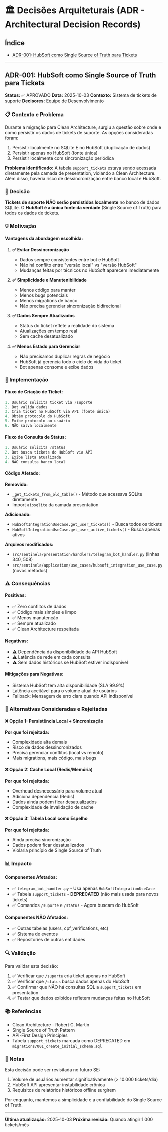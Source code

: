# 🏛️ Decisões Arquiteturais (ADR - Architectural Decision Records)

## Índice
- [ADR-001: HubSoft como Single Source of Truth para Tickets](#adr-001-hubsoft-como-single-source-of-truth-para-tickets)

---

## ADR-001: HubSoft como Single Source of Truth para Tickets

**Status:** ✅ APROVADO
**Data:** 2025-10-03
**Contexto:** Sistema de tickets de suporte
**Decisores:** Equipe de Desenvolvimento

### 📋 Contexto e Problema

Durante a migração para Clean Architecture, surgiu a questão sobre onde e como persistir os dados de tickets de suporte. As opções consideradas foram:

1. Persistir localmente no SQLite E no HubSoft (duplicação de dados)
2. Persistir apenas no HubSoft (fonte única)
3. Persistir localmente com sincronização periódica

**Problema identificado:** A tabela `support_tickets` estava sendo acessada diretamente pela camada de presentation, violando a Clean Architecture. Além disso, haveria risco de dessincronização entre banco local e HubSoft.

### 🎯 Decisão

**Tickets de suporte NÃO serão persistidos localmente** no banco de dados SQLite. O **HubSoft é a única fonte da verdade** (Single Source of Truth) para todos os dados de tickets.

### 💡 Motivação

#### Vantagens da abordagem escolhida:

1. **✅ Evitar Dessincronização**
   - Dados sempre consistentes entre bot e HubSoft
   - Não há conflito entre "versão local" vs "versão HubSoft"
   - Mudanças feitas por técnicos no HubSoft aparecem imediatamente

2. **✅ Simplicidade e Manutenibilidade**
   - Menos código para manter
   - Menos bugs potenciais
   - Menos migrations de banco
   - Não precisa gerenciar sincronização bidirecional

3. **✅ Dados Sempre Atualizados**
   - Status do ticket reflete a realidade do sistema
   - Atualizações em tempo real
   - Sem cache desatualizado

4. **✅ Menos Estado para Gerenciar**
   - Não precisamos duplicar regras de negócio
   - HubSoft já gerencia todo o ciclo de vida do ticket
   - Bot apenas consome e exibe dados

### 🔄 Implementação

#### Fluxo de Criação de Ticket:
```python
1. Usuário solicita ticket via /suporte
2. Bot valida dados
3. Cria ticket no HubSoft via API (fonte única)
4. Obtém protocolo do HubSoft
5. Exibe protocolo ao usuário
6. NÃO salva localmente
```

#### Fluxo de Consulta de Status:
```python
1. Usuário solicita /status
2. Bot busca tickets do HubSoft via API
3. Exibe lista atualizada
4. NÃO consulta banco local
```

#### Código Afetado:

**Removido:**
- `_get_tickets_from_old_table()` - Método que acessava SQLite diretamente
- Import `aiosqlite` da camada presentation

**Adicionado:**
- `HubSoftIntegrationUseCase.get_user_tickets()` - Busca todos os tickets
- `HubSoftIntegrationUseCase.get_user_active_tickets()` - Busca apenas ativos

**Arquivos modificados:**
- `src/sentinela/presentation/handlers/telegram_bot_handler.py` (linhas 340, 508)
- `src/sentinela/application/use_cases/hubsoft_integration_use_case.py` (novos métodos)

### ⚠️ Consequências

#### Positivas:
- ✅ Zero conflitos de dados
- ✅ Código mais simples e limpo
- ✅ Menos manutenção
- ✅ Sempre atualizado
- ✅ Clean Architecture respeitada

#### Negativas:
- ⚠️ Dependência da disponibilidade da API HubSoft
- ⚠️ Latência de rede em cada consulta
- ⚠️ Sem dados históricos se HubSoft estiver indisponível

#### Mitigações para Negativas:
- Sistema HubSoft tem alta disponibilidade (SLA 99.9%)
- Latência aceitável para o volume atual de usuários
- Fallback: Mensagem de erro clara quando API indisponível

### 🚫 Alternativas Consideradas e Rejeitadas

#### ❌ Opção 1: Persistência Local + Sincronização
**Por que foi rejeitada:**
- Complexidade alta demais
- Risco de dados dessincronizados
- Precisa gerenciar conflitos (local vs remoto)
- Mais migrations, mais código, mais bugs

#### ❌ Opção 2: Cache Local (Redis/Memória)
**Por que foi rejeitada:**
- Overhead desnecessário para volume atual
- Adiciona dependência (Redis)
- Dados ainda podem ficar desatualizados
- Complexidade de invalidação de cache

#### ❌ Opção 3: Tabela Local como Espelho
**Por que foi rejeitada:**
- Ainda precisa sincronização
- Dados podem ficar desatualizados
- Violaria princípio de Single Source of Truth

### 📊 Impacto

#### Componentes Afetados:
- ✅ `telegram_bot_handler.py` - Usa apenas `HubSoftIntegrationUseCase`
- ✅ Tabela `support_tickets` - **DEPRECATED** (não mais usada para novos tickets)
- ✅ Comandos `/suporte` e `/status` - Agora buscam do HubSoft

#### Componentes NÃO Afetados:
- ✅ Outras tabelas (users, cpf_verifications, etc)
- ✅ Sistema de eventos
- ✅ Repositories de outras entidades

### 🔍 Validação

Para validar esta decisão:

1. ✅ Verificar que `/suporte` cria ticket apenas no HubSoft
2. ✅ Verificar que `/status` busca dados apenas do HubSoft
3. ✅ Confirmar que NÃO há consultas SQL a `support_tickets` em presentation
4. ✅ Testar que dados exibidos refletem mudanças feitas no HubSoft

### 📚 Referências

- Clean Architecture - Robert C. Martin
- Single Source of Truth Pattern
- API-First Design Principles
- Tabela `support_tickets` marcada como DEPRECATED em `migrations/001_create_initial_schema.sql`

### 📝 Notas

Esta decisão pode ser revisitada no futuro SE:
1. Volume de usuários aumentar significativamente (> 10.000 tickets/dia)
2. HubSoft API apresentar instabilidade crônica
3. Requisitos de relatórios históricos offline surgirem

Por enquanto, mantemos a simplicidade e a confiabilidade do Single Source of Truth.

---

**Última atualização:** 2025-10-03
**Próxima revisão:** Quando atingir 1.000 tickets/mês
